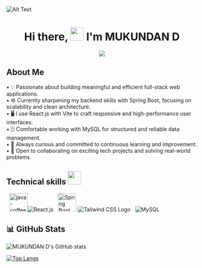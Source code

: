![Alt Text](https://drive.google.com/uc?id=1jHkGV4VoU9K7ogM3jtcqtSpuuJlTYZBc)

# <h1 align="center"> Hi there, <img src="https://raw.githubusercontent.com/aemmadi/aemmadi/master/wave.gif" width="35px">  I'm MUKUNDAN D</h1>

<div align="center">
  <a href="https://github.com/Ratheshan03/readme-typing-svg">
    <img src="https://readme-typing-svg.herokuapp.com?lines=Computer+Science+Undergraduate;Aspiring+Software+Engineer;Java+Developer;&center=true&width=500&height=50">
  </a>
</div>




## About Me

• 💡 Passionate about building meaningful and efficient full-stack web applications.<br/>
• ⚙️ Currently sharpening my backend skills with Spring Boot, focusing on scalability and clean architecture.<br/>
• 🖥️ I use React.js with Vite to craft responsive and high-performance user interfaces.<br/>
• 🗄️ Comfortable working with MySQL for structured and reliable data management.<br/>
• 🌱 Always curious and committed to continuous learning and improvement.<br/>
• 🤝 Open to collaborating on exciting tech projects and solving real-world problems.<br/>

## Technical skills <img src='https://user-images.githubusercontent.com/74038190/206662607-d9e7591e-bbf9-42f9-9386-29efc927bc16.gif' width="35"> 

  <img width="48" height="48" src="https://img.icons8.com/color/48/java-coffee-cup-logo--v1.png" alt="java-coffee-cup-logo--v1"/><img src="https://img.icons8.com/officel/48/react.png" alt="React.js"/>
  <img src="https://img.icons8.com/?size=100&id=NAq49sHXDSy5&format=png&color=000000" alt="Spring Boot" width="48"/>
  <img src="https://img.icons8.com/color/48/tailwindcss.png" alt="Tailwind CSS Logo"/>
  <img src="https://img.icons8.com/color/48/mysql-logo.png" alt="MySQL"/>


## 📊 GitHub Stats

![MUKUNDAN D's GitHub stats](https://github-readme-stats.vercel.app/api?username=mukundan-13\&show_icons=true\&theme=radical)

[![Top Langs](https://github-readme-stats.vercel.app/api/top-langs/?username=mukundan-13\&layout=compact)](https://github.com/mukundan-13/github-readme-stats)


<!---
mukundan-13/mukundan-13 is a ✨ special ✨ repository because its `README.md` (this file) appears on your GitHub profile.
You can click the Preview link to take a look at your changes.
--->

